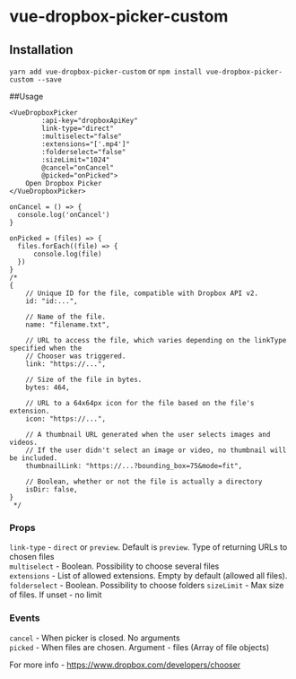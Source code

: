 # vue-dropbox-picker-custom

## Installation
`yarn add vue-dropbox-picker-custom` or `npm install vue-dropbox-picker-custom --save`

##Usage
```
<VueDropboxPicker
        :api-key="dropboxApiKey"
        link-type="direct"
        :multiselect="false"
        :extensions="['.mp4']"
        :folderselect="false"
        :sizeLimit="1024"
        @cancel="onCancel"
        @picked="onPicked">
    Open Dropbox Picker
</VueDropboxPicker>
```

```
onCancel = () => {
  console.log('onCancel')
}

onPicked = (files) => {
  files.forEach((file) => {
      console.log(file)
  })
}
/*
{
    // Unique ID for the file, compatible with Dropbox API v2.
    id: "id:...",

    // Name of the file.
    name: "filename.txt",

    // URL to access the file, which varies depending on the linkType specified when the
    // Chooser was triggered.
    link: "https://...",

    // Size of the file in bytes.
    bytes: 464,

    // URL to a 64x64px icon for the file based on the file's extension.
    icon: "https://...",

    // A thumbnail URL generated when the user selects images and videos.
    // If the user didn't select an image or video, no thumbnail will be included.
    thumbnailLink: "https://...?bounding_box=75&mode=fit",

    // Boolean, whether or not the file is actually a directory
    isDir: false,
}
 */
```
### Props
`link-type` - `direct` or `preview`. Default is `preview`. Type of returning URLs to chosen files <br>
`multiselect` - Boolean. Possibility to choose several files<br>
`extensions` - List of allowed extensions. Empty by default (allowed all files).<br>
`folderselect` - Boolean. Possibility to choose folders
`sizeLimit` - Max size of files. If unset - no limit

### Events
`cancel` - When picker is closed. No arguments<br>
`picked` - When files are chosen. Argument - files (Array of file objects)<br>


For more info - https://www.dropbox.com/developers/chooser

